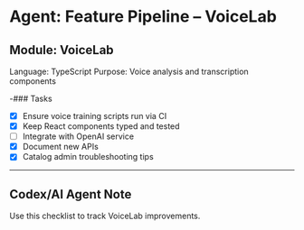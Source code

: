 # Agent: Feature Pipeline – VoiceLab

## Module: VoiceLab
Language: TypeScript
Purpose: Voice analysis and transcription components

-### Tasks
- [x] Ensure voice training scripts run via CI
- [x] Keep React components typed and tested
- [ ] Integrate with OpenAI service
- [x] Document new APIs
- [x] Catalog admin troubleshooting tips

---

## Codex/AI Agent Note
Use this checklist to track VoiceLab improvements.
